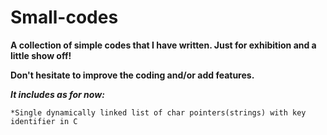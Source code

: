 # Small-codes
**__A collection of simple codes that I have written. Just for exhibition and a little show off!__**

**__Don't hesitate to improve the coding and/or add features.__**

__*It includes as for now:*__
    
    *Single dynamically linked list of char pointers(strings) with key identifier in C
